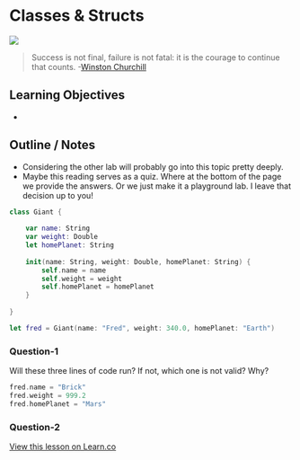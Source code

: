 # Classes & Structs

![](http://i.imgur.com/zWBjkea.jpg)  

> Success is not final, failure is not fatal: it is the courage to continue that counts. -[Winston Churchill](https://en.wikipedia.org/wiki/Winston_Churchill)
 

## Learning Objectives

* 


## Outline / Notes

* Considering the other lab will probably go into this topic pretty deeply.
* Maybe this reading serves as a quiz. Where at the bottom of the page we provide the answers. Or we just make it a playground lab. I leave that decision up to you!



```swift
class Giant {
    
    var name: String
    var weight: Double
    let homePlanet: String
    
    init(name: String, weight: Double, homePlanet: String) {
        self.name = name
        self.weight = weight
        self.homePlanet = homePlanet
    }
    
}

let fred = Giant(name: "Fred", weight: 340.0, homePlanet: "Earth")
```

### Question-1
Will these three lines of code run? If not, which one is not valid? Why?

```swift
fred.name = "Brick"
fred.weight = 999.2
fred.homePlanet = "Mars"
```

### Question-2




<a href='https://learn.co/lessons/ClassesVsStructs' data-visibility='hidden'>View this lesson on Learn.co</a>
